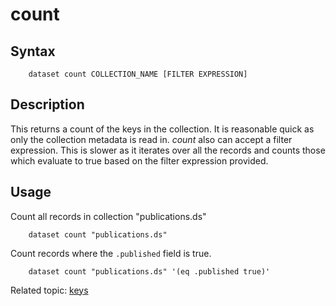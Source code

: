 
# count

## Syntax

```
    dataset count COLLECTION_NAME [FILTER EXPRESSION]
```

## Description

This returns a count of the keys in the collection. It is reasonable 
quick as only the collection metadata is read in. *count* also can 
accept a filter expression. This is slower as it iterates over all 
the records and counts those which evaluate to true based on the
filter expression provided.

## Usage

Count all records in collection "publications.ds"

```shell
    dataset count "publications.ds"
```

Count records where the `.published` field is true.

```shell
    dataset count "publications.ds" '(eq .published true)'
```

Related topic: [keys](keys.html)

